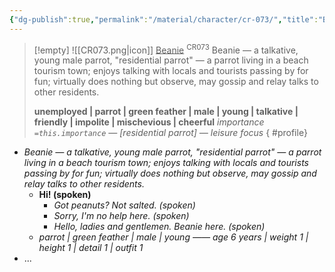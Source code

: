 ```yaml
---
{"dg-publish":true,"permalink":"/material/character/cr-073/","title":"Beanie","tags":["-character"]}
---
```


>[!empty]
> ![[CR073.png\|icon]] <u class="title">Beanie</u> <sup class="title">CR073</sup> <b class="title"> </b>
> Beanie — a talkative, young male parrot, "residential parrot" — a parrot living in a beach tourism town; enjoys talking with locals and tourists passing by for fun; virtually does nothing but observe, may gossip and relay talks to other residents.
> 
> <b>unemployed | parrot | green feather | male | young | talkative | friendly | impolite | mischevious | cheerful</b>
> <i class="small">importance `=this.importance` — [residential parrot] — leisure focus</i>
{ #profile}


- *Beanie — a talkative, young male parrot, "residential parrot" — a parrot living in a beach tourism town; enjoys talking with locals and tourists passing by for fun; virtually does nothing but observe, may gossip and relay talks to other residents.*
	- **Hi! (spoken)**
		- *Got peanuts? Not salted. (spoken)*
		- *Sorry, I'm no help here. (spoken)*
		- *Hello, ladies and gentlemen. Beanie here. (spoken)*
	- *parrot | green feather | male | young —— age 6 years | weight 1 | height 1 | detail 1 | outfit 1*
- ...